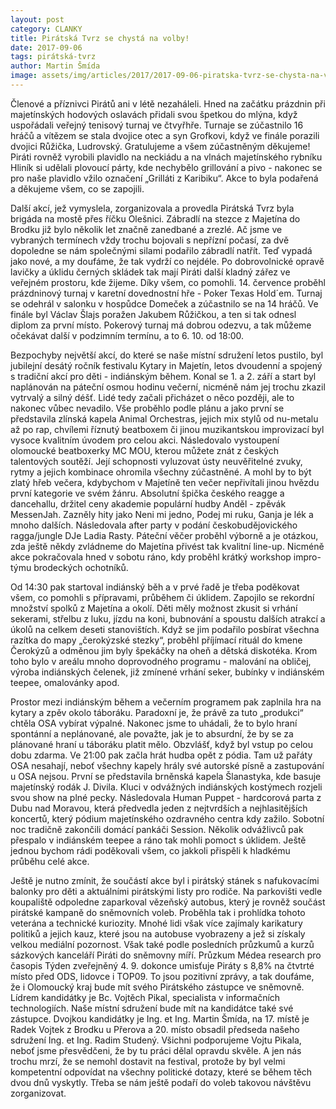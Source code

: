 ```yaml
---
layout: post
category: CLANKY
title: Pirátská Tvrz se chystá na volby!
date: 2017-09-06
tags: pirátská-tvrz
author: Martin Šmída
image: assets/img/articles/2017/2017-09-06-piratska-tvrz-se-chysta-na-volby.jpg   #751x422 pixelu
---
```

Členové a příznivci Pirátů ani v létě nezaháleli. Hned na začátku prázdnin při majetínských hodových oslavách přidali svou špetkou do mlýna, když uspořádali veřejný tenisový turnaj ve čtvyřhře. Turnaje se zúčastnilo 16 hráčů a vítězem se stala dvojice otec a syn Grofkovi, když ve finále porazili dvojici Růžička, Ludrovský. Gratulujeme a všem zúčastněným děkujeme! Piráti rovněž vyrobili plavidlo na neckiádu a na vlnách majetínského rybníku Hliník si udělali plovoucí párty, kde nechybělo grillování a pivo - nakonec se pro naše plavidlo vžilo označení „Grilláti z Karibiku“. Akce to byla podařená a děkujeme všem, co se zapojili.

Další akcí, jež vymyslela, zorganizovala a provedla Pirátská Tvrz byla brigáda na mostě přes říčku Olešnici. Zábradlí na stezce z Majetína do Brodku již bylo několik let značně zanedbané a zrezlé. Ač jsme ve vybraných termínech vždy trochu bojovali s nepřízní počasí, za dvě dopoledne se nám společnými silami podařilo zábradlí natřít. Teď vypadá jako nové, a my doufáme, že tak vydrží co nejdéle. Po dobrovolnické opravě lavičky a úklidu černých skládek tak mají Piráti další kladný zářez ve veřejném prostoru, kde žijeme. Díky všem, co pomohli. 14. července proběhl prázdninový turnaj v karetní dovednostní hře - Poker Texas Hold´em. Turnaj se odehrál v salonku v hospůdce Domeček a zúčastnilo se na 14 hráčů. Ve finále byl Václav Šlajs poražen Jakubem Růžičkou, a ten si tak odnesl diplom za první místo. Pokerový turnaj má dobrou odezvu, a tak můžeme očekávat další v podzimním termínu, a to 6. 10. od 18:00.

Bezpochyby největší akcí, do které se naše místní sdružení letos pustilo, byl jubilejní desátý ročník festivalu Kytary in Majetín, letos dvoudenní a spojený s tradiční akcí pro děti - indiánským během. Konal se 1. a 2. září a start byl naplánován na páteční osmou hodinu večerní, nicméně nám jej trochu zkazil vytrvalý a silný déšť. Lidé tedy začali přicházet o něco později, ale to nakonec vůbec nevadilo. Vše proběhlo podle plánu a jako první se představila zlínská kapela Animal Orchestras, jejich mix stylů od nu-metalu až po rap, chvílemi říznutý beatboxem či jinou muzikantskou improvizací byl vysoce kvalitním úvodem pro celou akci. Následovalo vystoupení olomoucké beatboxerky MC MOU, kterou můžete znát z českých talentových soutěží. Její schopnosti vyluzovat ústy neuvěřitelné zvuky, rytmy a jejich kombinace ohromila všechny zúčastněné. A mohl by to být zlatý hřeb večera, kdybychom v Majetíně ten večer nepřivítali jinou hvězdu první kategorie ve svém žánru. Absolutní špička českého reagge a dancehallu, držitel ceny akademie populární hudby Anděl - zpěvák MessenJah. Zazněly hity jako Neni mi jedno, Podej mi ruku, Ganja je lék a mnoho dalších. Následovala after party v podání českobudějovického ragga/jungle DJe Ladia Rasty. Páteční věčer proběhl výborně a je otázkou, zda ještě někdy zvládneme do Majetína přivést tak kvalitní line-up. Nicméně akce pokračovala hned v sobotu ráno, kdy proběhl krátký workshop impro-týmu brodeckých ochotníků. 

Od 14:30 pak startoval indiánský běh a v prvé řadě je třeba poděkovat všem, co pomohli s přípravami, průběhem či úklidem. Zapojilo se rekordní množství spolků z Majetína a okolí. Děti měly možnost zkusit si vrhání sekerami, střelbu z luku, jízdu na koni, bubnování a spoustu dalších atrakcí a úkolů na celkem deseti stanovištích. Když se jim podařilo posbírat všechna razítka do mapy „čerokýzské stezky“, proběhl příjímací rituál do kmene Čerokýzů a odměnou jim byly špekáčky na oheň a dětská diskotéka. Krom toho bylo v areálu mnoho doprovodného programu - malování na obličej, výroba indiánských čelenek, již zmínené vrhání seker, bubínky v indiánském teepee, omalovánky apod.

Prostor mezi indiánským během a večerním programem pak zaplnila hra na kytary a zpěv okolo táboráku. Paradoxní je, že právě za tuto „produkci“ chtěla OSA vybírat výpalné. Nakonec jsme to uhádali, že to bylo hraní spontánní a neplánované, ale považte, jak je to absurdní, že by se za plánované hraní u táboráku platit mělo. Obzvlášť, když byl vstup po celou dobu zdarma. Ve 21:00 pak začla hrát hudba opět z pódia. Tam už pařáty OSA nesahají, neboť všechny kapely hrály své autorské písně a zastupování u OSA nejsou. První se představila brněnská kapela Šlanastyka, kde basuje majetínský rodák J. Divila. Kluci v odvážných indiánských kostýmech rozjeli svou show na plné pecky. Následovala Human Puppet - hardcorová parta z Dubu nad Moravou, která předvedla jeden z nejtvrdších a nejhlasitějších koncertů, který pódium majetínského ozdravného centra kdy zažilo. Sobotní noc tradičně zakončili domácí pankáči Session. Několik odvážlivců pak přespalo v indiánském teepee a ráno tak mohli pomoct s úklidem. Ještě jednou bychom rádi poděkovali všem, co jakkoli přispěli k hladkému průběhu celé akce.

Ještě je nutno zmínit, že součástí akce byl i pirátský stánek s nafukovacími balonky pro děti a aktuálními pirátskými listy pro rodiče. Na parkovišti vedle koupaliště odpoledne zaparkoval vězeňský autobus, který je rovněž součást pirátské kampaně do sněmovních voleb. Proběhla tak i prohlídka tohoto veterána a technické kuriozity. Mnohé lidi však více zajímaly karikatury politiků a jejich kauz, které jsou na autobuse vyobrazeny a jež si získaly velkou mediální pozornost. Však také podle posledních průzkumů a kurzů sázkových kanceláří Piráti do sněmovny míří. Průzkum Médea research pro časopis Týden zveřejněný 4. 9. dokonce umisťuje Piráty s 8,8% na čtvtrté místo před ODS, lidovce i TOP09. To jsou pozitivní zprávy, a tak doufáme, že i Olomoucký kraj bude mít svého Pirátského zástupce ve sněmovně. Lídrem kandidátky je Bc. Vojtěch Pikal, specialista v informačních technologiích. Naše místní sdružení bude mít na kandidátce také své zástupce. Dvojkou kandidátky je Ing. et Ing. Martin Šmída, na 17. místě je Radek Vojtek z Brodku u Přerova a 20. místo obsadil předseda našeho sdružení Ing. et Ing. Radim Studený. Všichni podporujeme Vojtu Pikala, neboť jsme přesvědčeni, že by tu práci dělal opravdu skvěle. A jen nás trochu mrzí, že se nemohl dostavit na festival, protože by byl velmi kompetentní odpovídat na všechny politické dotazy, které se během těch dvou dnů vyskytly. Třeba se nám ještě podaří do voleb takovou návštěvu zorganizovat. 
